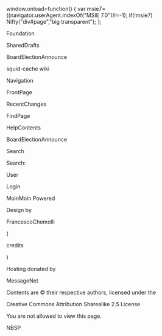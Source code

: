 window.onload=function() { var msie7=((navigator.userAgent.indexOf("MSIE
7.0"))\!=-1); if(\!msie7) Nifty("div\#page","big transparent"); };

Foundation

SharedDrafts

BoardElectionAnnounce

squid-cache wiki

Navigation

FrontPage

RecentChanges

FindPage

HelpContents

BoardElectionAnnounce

Search

Search:

User

Login

MoinMoin Powered

Design by

FrancescoChemolli

(

credits

)

Hosting donated by

MessageNet

Contents are © their respective authors, licensed under the

Creative Commons Attribution Sharealike 2.5 License

You are not allowed to view this page.

NBSP
